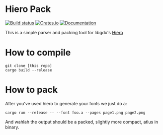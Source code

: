 # Hiero Pack
[![Build status](https://github.com/K-C-DaCosta/hiero_pack/actions/workflows/rust.yml/badge.svg?branch=master)](https://github.com/K-C-DaCosta/hiero_pack/actions/workflows/rust.yml)
[![Crates.io](https://img.shields.io/crates/v/hiero_pack)](https://crates.io/crates/hiero_pack)
[![Documentation](https://docs.rs/hiero_pack/badge.svg)](https://docs.rs/hiero_pack)


This is a simple parser and packing tool for libgdx's  <a href="https://github.com/libgdx/libgdx/wiki/Hiero">Hiero</a>

# How to compile 
```
git clone [this repo]
cargo build --release
```

# How to pack 
After you've used hiero to generate your fonts we just do a:
```
cargo run --release -- --font foo.a --pages page1.png page2.png 
```
And wahlah the output should be a packed, slightly more compact, atlus in binary.
